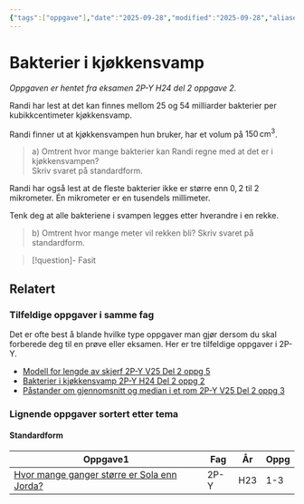 ```yaml
---
{"tags":["oppgave"],"date":"2025-09-28","modified":"2025-09-28","aliases":[],"dg-publish":true,"temaer":["standardform"],"fag":["2p-y"],"eksamen":"h24","del":2,"oppgave":2,"title":"Bakterier i kjøkkensvamp","source":null,"todo":null,"permalink":"/bakterier-i-kjokkensvamp/","dgPassFrontmatter":true}
---
```



# Bakterier i kjøkkensvamp

<p><span><em>Oppgaven er hentet fra eksamen 2P-Y H24 del 2 oppgave 2.</em></span></p>

Randi har lest at det kan finnes mellom $25$ og $54$ milliarder bakterier per kubikkcentimeter kjøkkensvamp.  

Randi finner ut at kjøkkensvampen hun bruker, har et volum på $150 \,\mathrm{cm^3}$.  

> a) Omtrent hvor mange bakterier kan Randi regne med at det er i kjøkkensvampen?  
> Skriv svaret på standardform.  

Randi har også lest at de fleste bakterier ikke er større enn $0{,}2$ til $2$ mikrometer. Én mikrometer er en tusendels millimeter.  

Tenk deg at alle bakteriene i svampen legges etter hverandre i en rekke.  

>b) Omtrent hvor mange meter vil rekken bli? Skriv svaret på standardform.  

>[!question]- Fasit
> 
>

## Relatert
<h3><span>Tilfeldige oppgaver i samme fag</span></h3><p><span>Det er ofte best å blande hvilke type oppgaver man gjør dersom du skal forberede deg til en prøve eller eksamen. Her er tre tilfeldige oppgaver i 2P-Y.</span></p><div><ul class="dataview list-view-ul"><li><span><a data-tooltip-position="top" aria-label="Modell for lengde av skjerf.md" data-href="Modell for lengde av skjerf.md" href="Modell for lengde av skjerf.md" class="internal-link" target="_blank" rel="noopener nofollow">Modell for lengde av skjerf 2P-Y V25 Del 2 oppg 5</a></span></li><li><span><a data-tooltip-position="top" aria-label="Bakterier i kjøkkensvamp.md" data-href="Bakterier i kjøkkensvamp.md" href="Bakterier i kjøkkensvamp.md" class="internal-link" target="_blank" rel="noopener nofollow">Bakterier i kjøkkensvamp 2P-Y H24 Del 2 oppg 2</a></span></li><li><span><a data-tooltip-position="top" aria-label="Påstander om gjennomsnitt og median i et rom.md" data-href="Påstander om gjennomsnitt og median i et rom.md" href="Påstander om gjennomsnitt og median i et rom.md" class="internal-link" target="_blank" rel="noopener nofollow">Påstander om gjennomsnitt og median i et rom 2P-Y V25 Del 2 oppg 3</a></span></li></ul></div><h3><span>Lignende oppgaver sortert etter tema</span></h3><h4><span>Standardform</span></h4><div><table class="dataview table-view-table"><thead class="table-view-thead"><tr class="table-view-tr-header"><th class="table-view-th"><span>Oppgave</span><span class="dataview small-text">1</span></th><th class="table-view-th"><span>Fag</span></th><th class="table-view-th"><span>År</span></th><th class="table-view-th"><span>Oppg</span></th></tr></thead><tbody class="table-view-tbody"><tr><td><span><a data-tooltip-position="top" aria-label="Hvor mange ganger større er Sola enn Jorda?.md" data-href="Hvor mange ganger større er Sola enn Jorda?.md" href="Hvor mange ganger større er Sola enn Jorda?.md" class="internal-link" target="_blank" rel="noopener nofollow">Hvor mange ganger større er Sola enn Jorda?</a></span></td><td><span>2P-Y</span></td><td><span>H23</span></td><td><span>1-3</span></td></tr></tbody></table></div>
